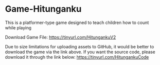 # Game-Hitunganku
This is a platformer-type game designed to teach children how to count while playing

Download Game File:
https://tinyurl.com/HitungankuV2

Due to size limitations for uploading assets to GitHub, it would be better to download the game via the link above. If you want the source code, please download it through the link below:
https://tinyurl.com/HitungankuCode
